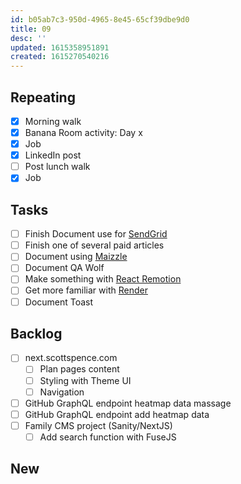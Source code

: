 ```yaml
---
id: b05ab7c3-950d-4965-8e45-65cf39dbe9d0
title: 09
desc: ''
updated: 1615358951891
created: 1615270540216
---
```


## Repeating

- [x] Morning walk
- [x] Banana Room activity: Day x
- [x] Job
- [x] LinkedIn post
- [ ] Post lunch walk
- [x] Job

## Tasks

- [ ] Finish Document use for [SendGrid]
- [ ] Finish one of several paid articles
- [ ] Document using [Maizzle]
- [ ] Document QA Wolf
- [ ] Make something with [React Remotion]
- [ ] Get more familiar with [Render]
- [ ] Document Toast

## Backlog

- [ ] next.scottspence.com
  - [ ] Plan pages content
  - [ ] Styling with Theme UI
  - [ ] Navigation
- [ ] GitHub GraphQL endpoint heatmap data massage
- [ ] GitHub GraphQL endpoint add heatmap data
- [ ] Family CMS project (Sanity/NextJS)
  - [ ] Add search function with FuseJS

## New

<!-- Links -->

[react remotion]:
  https://twitter.com/JNYBGR/status/1358824089960542208
[maizzle]: https://maizzle.com/
[sendgrid]: https://app.sendgrid.com
[render]: https://render.com/
